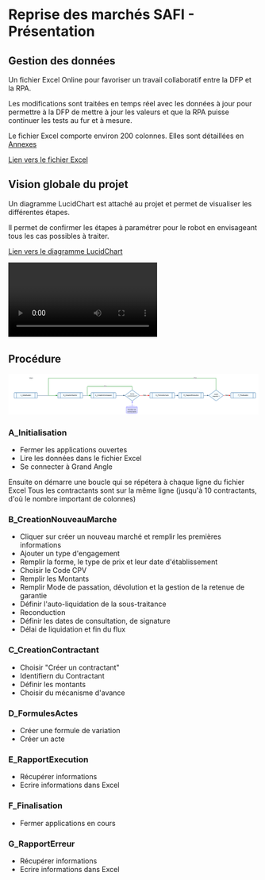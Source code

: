 # Reprise des marchés SAFI - Présentation

## Gestion des données

Un fichier Excel Online pour favoriser un travail collaboratif entre la DFP et la RPA.

Les modifications sont traitées en temps réel avec les données à jour pour permettre à la DFP de mettre à jour les valeurs et que la RPA puisse continuer les tests au fur et à mesure.

Le fichier Excel comporte environ 200 colonnes. Elles sont détaillées en [Annexes](/SAFI/annexes)

[Lien vers le fichier Excel](https://1drv.ms/x/s!AmiJK4RIVLBXgSBT9GcikC_QRGv6?e=z07vII)

## Vision globale du projet

Un diagramme LucidChart est attaché au projet et permet de visualiser les différentes étapes.

Il permet de confirmer les étapes à paramétrer pour le robot en envisageant tous les cas possibles à traiter.

[Lien vers le diagramme LucidChart](https://lucid.app/lucidchart/481ce2c2-3b15-4080-a4a7-5e4b729edab0/edit?viewport_loc=-3659%2C-1579%2C45266%2C27069%2C0_0&invitationId=inv_0482e918-03d2-4dc7-ac95-2fddd838edbc)

![type:video](CD29-RepriseMarch́esSAFI.mp4)

## Procédure

![Reprise Marchés SAFI - main](RepriseMarchesSAFI-main.png)

### A_Initialisation
  - Fermer les applications ouvertes
  - Lire les données dans le fichier Excel
  - Se connecter à Grand Angle


Ensuite on démarre une boucle qui se répétera à chaque ligne du fichier Excel
Tous les contractants sont sur la même ligne (jusqu'à 10 contractants, d'où le nombre important de colonnes)

### B_CreationNouveauMarche

  - Cliquer sur créer un nouveau marché et remplir les premières informations
  - Ajouter un type d'engagement
  - Remplir la forme, le type de prix et leur date d'établissement
  - Choisir le Code CPV
  - Remplir les Montants
  - Remplir Mode de passation, dévolution et la gestion de la retenue de garantie
  - Définir l'auto-liquidation de la sous-traitance
  - Reconduction
  - Définir les dates de consultation, de signature
  - Délai de liquidation et fin du flux

### C_CreationContractant

  - Choisir "Créer un contractant"
  - Identifiern du Contractant
  - Définir les montants
  - Choisir du mécanisme d'avance

### D_FormulesActes

  - Créer une formule de variation
  - Créer un acte

### E_RapportExecution

  - Récupérer informations
  - Ecrire informations dans Excel

### F_Finalisation

  - Fermer applications en cours

### G_RapportErreur

  - Récupérer informations
  - Ecrire informations dans Excel